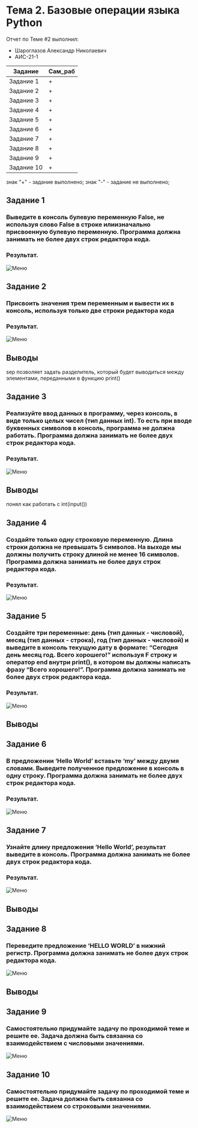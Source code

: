 # Тема 2. Базовые операции языка Python
Отчет по Теме #2 выполнил:
- Шароглазов Александр Николаевич
- АИС-21-1

| Задание | Сам_раб | 
| ------ | ------ | 
| Задание 1 | + |
| Задание 2 | + |
| Задание 3 | + |
| Задание 4 | + |
| Задание 5 | + |
| Задание 6 | + |
| Задание 7 | + |
| Задание 8 | + |
| Задание 9 | + |
| Задание 10 | + |

знак "+" - задание выполнено; знак "-" - задание не выполнено;

## Задание 1
### Выведите в консоль булевую переменную False, не используя слово False в строке илиизначально присвоенную булевую переменную. Программа должна занимать не более двух строк редактора кода.

### Результат.
![Меню](https://github.com/Ashlender/LPR/blob/lab_2/pic/01.jpeg)

## Задание 2
### Присвоить значения трем переменным и вывести их в консоль, используя только две строки редактора кода

### Результат.
![Меню](https://github.com/Ashlender/LPR/blob/lab_2/pic/02.jpeg)

## Выводы 
sep позволяет задать разделитель, который будет выводиться между элементами, переданными в функцию print()

## Задание 3
### Реализуйте ввод данных в программу, через консоль, в виде только целых чисел (тип данных int). То есть при вводе буквенных символов в консоль, программа не должна работать. Программа должна занимать не более двух строк редактора кода.

### Результат.
![Меню](https://github.com/Ashlender/LPR/blob/lab_2/pic/03.jpeg)

## Выводы
понял как работать с int(input())

## Задание 4
### Создайте только одну строковую переменную. Длина строки должна не превышать 5 символов. На выходе мы должны получить строку длиной не менее 16 символов. Программа должна занимать не более двух строк редактора кода.

### Результат.
![Меню](https://github.com/Ashlender/LPR/blob/lab_2/pic/04.jpeg)

## Задание 5
### Создайте три переменные: день (тип данных - числовой), месяц (тип данных - строка), год (тип данных - числовой) и выведите в консоль текущую дату в формате: “Сегодня день месяц год. Всего хорошего!” используя F строку и оператор end внутри print(), в котором вы должны написать фразу “Всего хорошего!”. Программа должна занимать не более двух строк редактора кода. 

### Результат.
![Меню](https://github.com/Ashlender/LPR/blob/lab_2/pic/05.jpeg)

## Выводы

## Задание 6
### В предложении ‘Hello World’ вставьте ‘my’ между двумя словами. Выведите полученное предложение в консоль в одну строку. Программа должна занимать не более двух строк редактора кода.

### Результат.
![Меню](https://github.com/Ashlender/LPR/blob/lab_2/pic/06.jpeg)


## Задание 7
### Узнайте длину предложения ‘Hello World’, результат выведите в консоль. Программа должна занимать не более двух строк редактора кода.

### Результат.
![Меню](https://github.com/Ashlender/LPR/blob/lab_2/pic/07.jpeg)

## Выводы



## Задание 8
### Переведите предложение ‘HELLO WORLD’ в нижний регистр. Программа должна занимать не более двух строк редактора кода.
![Меню](https://github.com/Ashlender/LPR/blob/lab_2/pic/08.jpeg)
## Выводы


## Задание 9
### Самостоятельно придумайте задачу по проходимой теме и решите ее. Задача должна быть связанна со взаимодействием с числовыми значениями.

![Меню](https://github.com/Ashlender/LPR/blob/lab_2/pic/09.jpeg)

## Задание 10
### Самостоятельно придумайте задачу по проходимой теме и решите ее. Задача должна быть связанна со взаимодействием со строковыми значениями.

![Меню](https://github.com/Ashlender/LPR/blob/lab_2/pic/10.jpeg)
